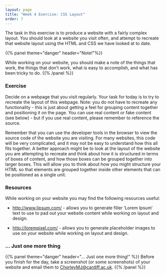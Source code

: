 ```yaml
---
layout: page
title: "Week 4 Exercise: CSS Layout"
order: 7
---
```


The task in this exercise is to produce a website with a fairly complex layout. You should look at a website you visit often, and attempt to recreate that website layout using the HTML and CSS we have looked at to date.

{{% panel theme="danger"  header="Note!"%}}

While working on your website, you should make a note of the things that work, the things that don’t work, what is easy to accomplish, and what has been tricky to do.
{{% /panel %}}

### Exercise

Decide on a webpage that you visit regularly. Your task for today is to try to recreate the layout of this webpage. Note: you do not have to recreate any functionality - this is just about getting a feel for grouping content together and positioning it on the page. You can use real content or fake content (see below) - but if you use real content, please remember to reference the source.

Remember that you can use the developer tools in the browser to view the source code of the website you are visiting. For many websites, this code will be very complicated, and it may not be easy to understand how this all fits together. A better approach might be to look at the layout of the website you are attempting to recreate and think about how it is structured in terms of boxes of content, and how those boxes can be grouped together into larger boxes. This will allow you to think about how you might structure your HTML so that elements are grouped together inside other elements that can be positioned as a single unit.

### Resources

While working on your website you may find the following resources useful:

-   http://www.lipsum.com/ - allows you to generate filler ‘Lorem Ipsum’ text to use to pad out your website content while working on layout and design.

-   http://lorempixel.com/ - allows you to generate placeholder images to use on your website while working on layout and design.

### ... Just one more thing

{{% panel theme="danger" header="... Just one more thing!" %}}
Before you finish for the day, take a screenshot (or some screenshots) of your website and email them to ChorleyMJ@cardiff.ac.uk.
{{%  /panel %}}
